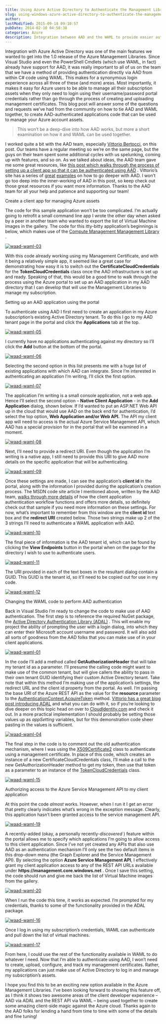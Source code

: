```yaml
---
title: Using Azure Active Directory to Authenticate the Management Libraries
slug: using-windows-azure-active-directory-to-authenticate-the-management-libraries
author: 
lastModified: 2015-09-18 09:10:57
pubDate: 2014-02-10 04:58:38
categories: Azure
description: Integration between AAD and the WAML to provide easier authentication options
---
```


<p>Integration with Azure Active Directory was one of the main features we wanted to get into the 1.0 release of the Azure Management Libraries. Since Visual Studio and even the PowerShell Cmdlets (which use WAML, in fact) already have support for AAD, it
  was really important to all of us on the team that we have a method of providing authentication directly via AAD from within C# code using WAML. This makes for a synonymous login experience across all three of these (and more) areas. Most importantly,
  it makes it easy for Azure users to be able to manage all their subscription assets when they only need to login using their username/password portal credentials rather than go through the process of creating and uploading management certificates. This
  blog post will answer some of the questions and requests we&#x2019;ve had from the community on how to tie AAD and WAML together, to create AAD-authenticated applications code that can be used to manage your Azure account assets. </p>
<blockquote>
  <p>This won&#x2019;t be a deep-dive into how AAD works, but more a short examination on how it and WAML can be used together. </p>
</blockquote>
<p>I worked quite a bit with the AAD team, especially
  <a href="http://www.cloudidentity.com/blog/">Vittorio Bertocci</a>, on this post. Our teams have a regular meeting so we&#x2019;re on the same page, but the guys on their team spent some additional cycles with us spelunking, coming up with features, and so on. As we talked about ideas, the AAD team gave
  me some great resources, like
  <a href="http://code.msdn.microsoft.com/AAL-Native-Application-to-fd648dcf">this post which walks through the process of setting up a client app so that it can be authenticated using AAD</a> . Vittorio&#x2019;s site has a series of
  <a title="Protecting a self-hosted Web API with AAD" href="http://www.cloudidentity.com/blog/2013/12/10/protecting-a-self-hosted-api-with-microsoft-owin-security-activedirectory/">great</a> 
  <a title="ASP.NET and AAD Organizational Accounts" href="http://www.cloudidentity.com/blog/2013/12/11/setting-up-an-asp-net-project-with-organizational-authentication-requires-an-organizational-account/">examples</a>  on how to go deeper with AAD. I won&#x2019;t go too deep into the inner-working of AAD in this post, so keep check out those great resources if you want more information. Thanks to the AAD team for all your help and patience and supporting our
  team!</p>
Create a client app for managing Azure assets
<p>The code for this sample application won&#x2019;t be too complicated. I&#x2019;m actually going to retrofit a small command line app I wrote the other day when asked by a peer in another team who wanted to export the list of Virtual Machine images in the gallery. The
  code for this itty-bitty application&#x2019;s beginnings is below, which makes use of the
  <a href="http://www.nuget.org/packages/Microsoft.WindowsAzure.Management.Compute">Compute Management Management Library</a> . </p>
<p>
  <a href="http://www.bradygaster.com/posts/files/4b076ee9-f664-4c1c-91ad-05b7cc0b85f7.png">
    <img alt="waad-waml-03" src="media/34a3e11e-c586-48b4-9781-7dafcdc00223.png">
  </a> 
</p>
<p>With this code already working using my Management Certificate, and with it being a relatively simple app, it seemed like a great case for demonstrating how easy it is to switch out the <strong>CertificateCloudCredentials</strong>  for the <strong>TokenCloudCredentials</strong>   class once the AAD infrastructure is set up and ready. Speaking of that, this would be a good time to walk through the process using the Azure portal to set up an AAD application in my AAD directory that I can develop that will use the Management Libraries
  to manage my subscription. </p>
Setting up an AAD application using the portal
<p>To authenticate using AAD I first need to create an application in my Azure subscription&#x2019;s existing Active Directory tenant. To do this I go to my AAD tenant page in the portal and click the <strong>Applications</strong>  tab at the top. </p>
<p>
  <a href="http://www.bradygaster.com/posts/files/f975a342-4946-458d-8321-e4fc9d49afb5.png">
    <img alt="waad-waml-05" src="media/f9cf2f99-887d-46b5-a562-fd2bde613ad3.png">
  </a> 
</p>
<p>I currently have no applications authenticating against my directory so I&#x2019;ll click the <strong>Add</strong>  button at the bottom of the portal. </p>
<p>
  <a href="http://www.bradygaster.com/posts/files/2f5917dd-78cd-476b-9e5c-08489fe40100.png">
    <img alt="waad-waml-06" src="media/b75fc0e5-e524-4e2e-9c55-1ea24eef0c24.png">
  </a> 
</p>
<p>Selecting the second option in this list presents me with a huge list of existing applications with which AAD can integrate. Since I&#x2019;m interested in authenticating an application I&#x2019;m writing, I&#x2019;ll click the first option.&#xA0; </p>
<p>
  <a href="http://www.bradygaster.com/posts/files/9e356bf0-deaf-43cf-bd30-7a205132d93b.png">
    <img alt="waad-waml-07" src="media/55da8e44-69be-47f4-9442-3b818ae160b3.png">
  </a> 
</p>
<p>The application I&#x2019;m writing is a small console application, not a web app. Hence I&#x2019;ll select the second option &#x2013; <strong>Native Client Application</strong>  - in the <strong>Add Application</strong>  dialog, shown below. If I&#x2019;d wanted to put an ASP.NET
  Web API up in the cloud that would use AAD on the back end for authentication, I&#x2019;d select the top option, <strong>Web Application and/or Web API.</strong>  The API my client app will need to access is the actual Azure Service Management API, which AAD
  has a special provision for in the portal that will be examined in a moment. </p>
<p>
  <a href="http://www.bradygaster.com/posts/files/5e88606e-9330-4423-b245-7dcb7ff2ad0f.png">
    <img alt="waad-waml-08" src="media/bf91fd0c-2c20-40dc-ad18-b8960c89feb7.png">
  </a> 
</p>
<p>Next, I&#x2019;ll need to provide a redirect URI. Even though the application I&#x2019;m writing is a native app, I still need to provide this URI to give AAD more details on the specific application that will be authenticating. </p>
<p>
  <a href="http://www.bradygaster.com/posts/files/ffb360e1-8e2d-4a01-aa7c-79e9e374741e.png">
    <img alt="waad-waml-09" src="media/af03a99e-444e-419b-a216-f431808790b5.png">
  </a> 
</p>
<p>Once these settings are made, I can see the application&#x2019;s <strong>client id</strong>  in the portal, along with the information I provided during the application&#x2019;s creation process. The MSDN code site article I mentioned above, written by the AAD team,
  <a href="http://code.msdn.microsoft.com/AAL-Native-Application-to-fd648dcf">walks through more details</a>  of how the client application authentication workflow functions and offers more details, so definitely check out that sample if you need more information on these settings. For now, what&#x2019;s important to remember from this
  window are the <strong>client id </strong> text box and the <strong>redirect URI</strong>  created below. Those two strings make up 2 of the 3 strings I&#x2019;ll need to authenticate a WAML application with AAD. </p>
<p>
  <a href="http://www.bradygaster.com/posts/files/27bd2bd4-1ee1-40d8-a32c-61d422e7595c.png">
    <img alt="waad-waml-10" src="media/945a74fb-0815-4a9d-bafe-ff428b7f181a.png">
  </a> 
</p>
<p>The final piece of information is the AAD tenant id, which can be found by clicking the <strong>View Endpoints</strong>  button in the portal when on the page for the directory I wish to use to authenticate users. </p>
<p>
  <a href="http://www.bradygaster.com/posts/files/588694b5-ef50-415f-9732-45d60d58c9f4.png">
    <img alt="waad-waml-11" src="media/632b01d3-3d81-4f01-9769-323f57ae1d8c.png">
  </a> 
</p>
<p>The URI provided in each of the text boxes in the resultant dialog contain a GUID. This GUID is the tenant id, so it&#x2019;ll need to be copied out for use in my code. </p>
<p>
  <a href="http://www.bradygaster.com/posts/files/1565e13c-ffc5-4944-b299-b30ce28563f2.png">
    <img alt="waad-waml-12" src="media/66bb6d18-9cf4-4a9e-b800-4b4f7e27a911.png">
  </a> 
</p>
Changing the WAML code to perform AAD authentication
<p>Back in Visual Studio I&#x2019;m ready to change the code to make use of AAD authentication. The first step is to reference the required NuGet package, the
  <a href="http://www.nuget.org/packages/Microsoft.IdentityModel.Clients.ActiveDirectory/">Active Directory Authentication Library (ADAL)</a> . This will enable my project the ability of prompting the user with a login dialog, into which they can enter their Microsoft account username and password. It will also add all sorts of goodness from
  the AAD folks that you can make use of in your client applications. </p>
<p>
  <a href="http://www.bradygaster.com/posts/files/42f7639e-c6d4-4f26-99c8-20bef7740726.png">
    <img alt="waad-waml-01" src="media/21c248df-a4af-4479-9de9-21838345ac95.png">
  </a> 
</p>
<p>In the code I&#x2019;ll add a method called <strong>GetAuthorizationHeader</strong>  that will take my tenant id as a parameter. I&#x2019;ll presume the calling code might want to make use of the common tenant, but will give callers the ability to pass in their own
  tenant GUID identifying their custom Active Directory tenant. Take note that within this method I&#x2019;m making use of the application&#x2019;s settings, the redirect URL and the client id property from the portal. As well. I&#x2019;m passing the base URI of the Azure
  REST API as the value for the <strong>resource </strong> parameter to the
  <a href="http://msdn.microsoft.com/en-us/library/microsoft.identitymodel.clients.activedirectory.authenticationcontext.acquiretoken.aspx">AuthenticationContext.AcquireToken</a>  method.
  <a href="http://www.cloudidentity.com/blog/2013/09/12/active-directory-authentication-library-adal-v1-for-net-general-availability/">Vittorio has a great blog post introducing ADAL</a>  and what you can do with it, so if you&#x2019;re looking to dive deeper on this topic head on over to
  <a href="http://www.cloudidentity.com/blog/">CloudIdentity.com</a>  and check it out. In a more practical implementation I should probably be setting those values up as <em>appSetting</em>  variables, but for this demonstration code sheer pasting in the values is sufficient.</p>
<p>
  <a href="http://www.bradygaster.com/posts/files/847e4fe2-95a1-4b83-9856-c8d6eecf77c9.png">
    <img alt="waad-waml-04" src="media/05522f35-317a-4386-94df-5dd0a287aad9.png">
  </a> 
</p>
<p>The final step in the code is to comment out the old authentication mechanism, where I was using the
  <a href="http://msdn.microsoft.com/en-us/library/system.security.cryptography.x509certificates.x509certificate2(v=vs.110).aspx">X509Certificate2</a>  class to authenticate using a management certificate. In place of this code, which creates an instance of a new CertificateCloudCredentials class, I&#x2019;ll make a call to the new GetAuthorizationHeader method to get my token, then use
  that token as a parameter to an instance of the
  <a href="https://github.com/WindowsAzure/azure-sdk-for-net/blob/master/src/Common/Credentials/TokenCloudCredentials.cs">TokenCloudCredentials</a>  class. </p>
<p>
  <a href="http://www.bradygaster.com/posts/files/28af4606-cd0e-4de0-864b-bb4dbcfb20d8.png">
    <img alt="waad-waml-15" src="media/d3593f5d-429b-425d-9825-c719076e651a.png">
  </a> 
</p>
Authorizing access to the Azure Service Management API to my client application
<p>At this point the code <em>almost </em> works. However, when I run it I get an error that pretty clearly indicates what&#x2019;s wrong in the exception message. Clearly, this application hasn&#x2019;t been granted access to the service management API. </p>
<p>
  <a href="http://www.bradygaster.com/posts/files/c4116092-8344-41c0-8d10-20ff91fc1c99.png">
    <img alt="waad-waml-19" src="media/cf82d004-65d5-4245-9cf6-06c02386f290.png">
  </a> 
</p>
<p>A recently-added (okay, a personally recently-<em>discovered</em> ) feature within the portal allows me to specify which applications I&#x2019;m going to allow access to this client application. Since I&#x2019;ve not yet created any APIs that also use AAD as an authentication
  mechanism I&#x2019;ll only see the two default items in this drop-down menu (the Graph Explorer and the Service Management API). By selecting the option <strong>Azure Service Management API</strong>, I effectively grant my client application access to any
  of the REST API URLs available under <strong>https://management.core.windows.net</strong> . Once I save this setting, the code should run and give me back the list of Virtual Machine images from the gallery. </p>
<p>
  <a href="http://www.bradygaster.com/posts/files/54270861-8db9-4e9e-bd05-6af40e4d83a3.png">
    <img alt="waad-waml-20" src="media/930a6b98-ad19-4fc3-934c-2fb81e03dcef.png">
  </a> 
</p>
<p>When I run the code this time, it works as expected. I&#x2019;m prompted for my credentials, thanks to some of the functionality provided in the ADAL package. </p>
<p>
  <a href="http://www.bradygaster.com/posts/files/5520cb9f-1a15-4281-bb13-ad15f6bd1050.png">
    <img alt="waad-waml-16" src="media/5169043b-10c7-4e9b-b214-ebc55c55938a.png">
  </a> 
</p>
<p>Once I log in using my subscription&#x2019;s credentials, WAML can authenticate and pull down the list of virtual machines. </p>
<p>
  <a href="http://www.bradygaster.com/posts/files/533dd96e-74ee-4830-a386-08321f8639ad.png">
    <img alt="waad-waml-17" src="media/2f0fd929-8d49-41d7-948e-0c181712243e.png">
  </a> 
</p>
<p>From here, I could use the rest of the functionality available in WAML to do whatever I need. Now that I&#x2019;m able to authenticate using AAD, I won&#x2019;t need to create, upload, configure, and track my management certificates. Rather, my applications can just
  make use of Active Directory to log in and manage my subscription&#x2019;s assets. </p>
<p>I hope you find this to be an exciting new option available in the Azure Management Libraries. I&#x2019;ve been looking forward to showing this feature off, as I think it shows two awesome areas of the client developer experience &#x2013; AAD via ADAL and the REST
  API via WAML &#x2013; being used together to create some amazing client-side magic against the Azure cloud. Thanks again to the AAD folks for lending a hand from time to time with some of the details and fine tuning! </p>
